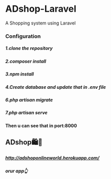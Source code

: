 # ADshop-Laravel
A Shopping system using Laravel


### Configuration<br />

##### 1.clone the repository<br />
##### 2.composer install<br />
##### 3.npm install<br />
##### 4.Create database and update that in .env file<br />
##### 6.php artisan migrate<br />
##### 7.php artisan serve<br />

#### Then u can see that in port:8000<br />

## ADshop🛍🛒
##### http://adshoponlineworld.herokuapp.com/
##### orur app👆
